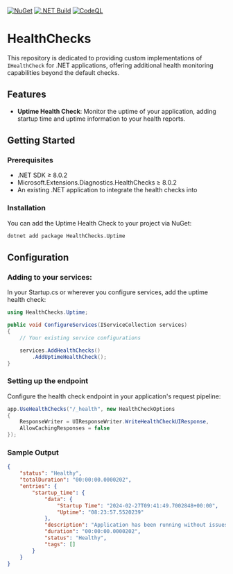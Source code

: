 [![NuGet](https://img.shields.io/nuget/vpre/HealthChecks.Uptime.svg)](https://www.nuget.org/packages/HealthChecks.Uptime)
[![.NET Build](https://github.com/StuFrankish/HealthChecks/actions/workflows/dotnet.yml/badge.svg)](https://github.com/StuFrankish/HealthChecks/actions/workflows/dotnet.yml)
[![CodeQL](https://github.com/StuFrankish/HealthChecks/actions/workflows/github-code-scanning/codeql/badge.svg)](https://github.com/StuFrankish/HealthChecks/actions/workflows/github-code-scanning/codeql)

# HealthChecks

This repository is dedicated to providing custom implementations of `IHealthCheck` for .NET applications, offering additional health monitoring capabilities beyond the default checks.

## Features

- **Uptime Health Check**: Monitor the uptime of your application, adding startup time and uptime information to your health reports.

## Getting Started

### Prerequisites

- .NET SDK ≥ 8.0.2
- Microsoft.Extensions.Diagnostics.HealthChecks ≥ 8.0.2
- An existing .NET application to integrate the health checks into

### Installation

You can add the Uptime Health Check to your project via NuGet:
```bash
dotnet add package HealthChecks.Uptime
```

## Configuration
### Adding to your services:
In your Startup.cs or wherever you configure services, add the uptime health check:

```c#
using HealthChecks.Uptime;

public void ConfigureServices(IServiceCollection services)
{
    // Your existing service configurations

    services.AddHealthChecks()
        .AddUptimeHealthCheck();
}
```

### Setting up the endpoint
Configure the health check endpoint in your application's request pipeline:
```c#
app.UseHealthChecks("/_health", new HealthCheckOptions
{
    ResponseWriter = UIResponseWriter.WriteHealthCheckUIResponse,
    AllowCachingResponses = false
});
```

### Sample Output
```json
{
    "status": "Healthy",
    "totalDuration": "00:00:00.0000202",
    "entries": {
        "startup_time": {
            "data": {
                "Startup Time": "2024-02-27T09:41:49.7002848+00:00",
                "Uptime": "08:23:57.5520239"
            },
            "description": "Application has been running without issues.",
            "duration": "00:00:00.0000202",
            "status": "Healthy",
            "tags": []
        }
    }
}
```
